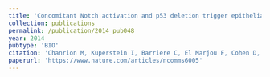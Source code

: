 ```yaml
---
title: 'Concomitant Notch activation and p53 deletion trigger epithelial-to-mesenchymal transition and metastasis in mouse gut'
collection: publications
permalink: /publication/2014_pub048
year: 2014
pubtype: 'BIO'
citation: 'Chanrion M, Kuperstein I, Barriere C, El Marjou F, Cohen D, Vignjevic D, Stimmer L, Paul-Gilloteaux P, Bieche I, Tavares Sdos R, Boccia GF, Cacheux W, Meseure D, Fre S, Martignetti L, Legoix-Ne P, Girard E, Fetler L, Barillot E, Louvard D, Zinovyev A<sup>^</sup>, Robine S.<sup>^</sup>. <a href="https://www.nature.com/articles/ncomms6005">Concomitant Notch activation and p53 deletion trigger epithelial-to-mesenchymal transition and metastasis in mouse gut</a>. 2014. <i>Nature Communications</i>, 5:5005'
paperurl: 'https://www.nature.com/articles/ncomms6005'
---
```

